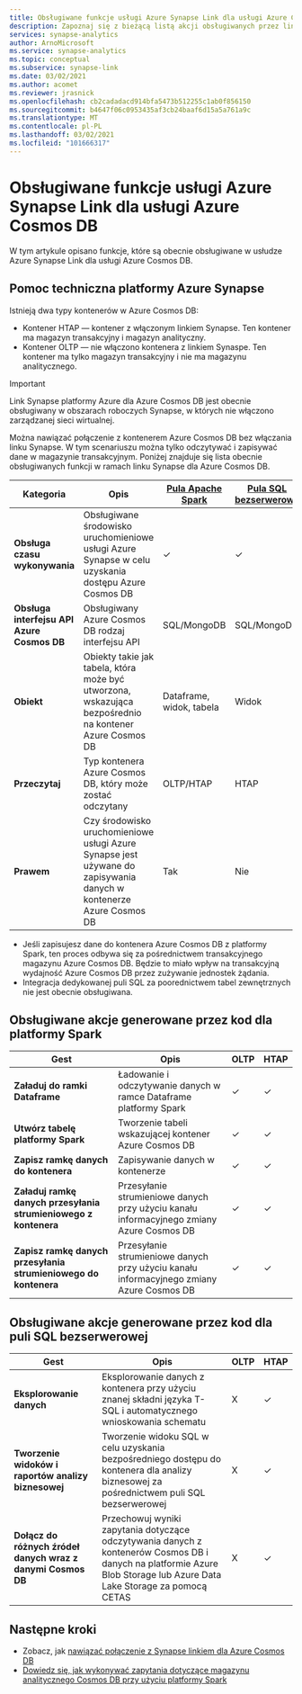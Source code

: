 ```yaml
---
title: Obsługiwane funkcje usługi Azure Synapse Link dla usługi Azure Cosmos DB
description: Zapoznaj się z bieżącą listą akcji obsługiwanych przez link Synapse platformy Azure dla Azure Cosmos DB
services: synapse-analytics
author: ArnoMicrosoft
ms.service: synapse-analytics
ms.topic: conceptual
ms.subservice: synapse-link
ms.date: 03/02/2021
ms.author: acomet
ms.reviewer: jrasnick
ms.openlocfilehash: cb2cadadacd914bfa5473b512255c1ab0f856150
ms.sourcegitcommit: b4647f06c0953435af3cb24baaf6d15a5a761a9c
ms.translationtype: MT
ms.contentlocale: pl-PL
ms.lasthandoff: 03/02/2021
ms.locfileid: "101666317"
---
```

# <a name="azure-synapse-link-for-azure-cosmos-db-supported-features"></a>Obsługiwane funkcje usługi Azure Synapse Link dla usługi Azure Cosmos DB

W tym artykule opisano funkcje, które są obecnie obsługiwane w usłudze Azure Synapse Link dla usługi Azure Cosmos DB.

## <a name="azure-synapse-support"></a>Pomoc techniczna platformy Azure Synapse

Istnieją dwa typy kontenerów w Azure Cosmos DB:
* Kontener HTAP — kontener z włączonym linkiem Synapse. Ten kontener ma magazyn transakcyjny i magazyn analityczny. 
* Kontener OLTP — nie włączono kontenera z linkiem Synaspe. Ten kontener ma tylko magazyn transakcyjny i nie ma magazynu analitycznego.

> [!IMPORTANT]
> Link Synapse platformy Azure dla Azure Cosmos DB jest obecnie obsługiwany w obszarach roboczych Synapse, w których nie włączono zarządzanej sieci wirtualnej. 

Można nawiązać połączenie z kontenerem Azure Cosmos DB bez włączania linku Synapse. W tym scenariuszu można tylko odczytywać i zapisywać dane w magazynie transakcyjnym. Poniżej znajduje się lista obecnie obsługiwanych funkcji w ramach linku Synapse dla Azure Cosmos DB. 

| Kategoria              | Opis |[Pula Apache Spark](../sql/on-demand-workspace-overview.md) | [Pula SQL bezserwerowa](../sql/on-demand-workspace-overview.md) |
| -------------------- | ----------------------------------------------------------- |----------------------------------------------------------- | ----------------------------------------------------------- |
| **Obsługa czasu wykonywania** |Obsługiwane środowisko uruchomieniowe usługi Azure Synapse w celu uzyskania dostępu Azure Cosmos DB| ✓ | ✓ |
| **Obsługa interfejsu API Azure Cosmos DB** | Obsługiwany Azure Cosmos DB rodzaj interfejsu API | SQL/MongoDB | SQL/MongoDB |
| **Obiekt**  |Obiekty takie jak tabela, która może być utworzona, wskazująca bezpośrednio na kontener Azure Cosmos DB| Dataframe, widok, tabela | Widok |
| **Przeczytaj**    | Typ kontenera Azure Cosmos DB, który może zostać odczytany | OLTP/HTAP | HTAP  |
| **Prawem**   | Czy środowisko uruchomieniowe usługi Azure Synapse jest używane do zapisywania danych w kontenerze Azure Cosmos DB | Tak | Nie |

* Jeśli zapisujesz dane do kontenera Azure Cosmos DB z platformy Spark, ten proces odbywa się za pośrednictwem transakcyjnego magazynu Azure Cosmos DB. Będzie to miało wpływ na transakcyjną wydajność Azure Cosmos DB przez zużywanie jednostek żądania.
* Integracja dedykowanej puli SQL za poorednictwem tabel zewnętrznych nie jest obecnie obsługiwana.
 
## <a name="supported-code-generated-actions-for-spark"></a>Obsługiwane akcje generowane przez kod dla platformy Spark

| Gest              | Opis |OLTP |HTAP  |
| -------------------- | ----------------------------------------------------------- |----------------------------------------------------------- |----------------------------------------------------------- |
| **Załaduj do ramki Dataframe** |Ładowanie i odczytywanie danych w ramce Dataframe platformy Spark |✓| ✓ |
| **Utwórz tabelę platformy Spark** |Tworzenie tabeli wskazującej kontener Azure Cosmos DB|✓| ✓ |
| **Zapisz ramkę danych do kontenera** |Zapisywanie danych w kontenerze|✓| ✓ |
| **Załaduj ramkę danych przesyłania strumieniowego z kontenera** |Przesyłanie strumieniowe danych przy użyciu kanału informacyjnego zmiany Azure Cosmos DB|✓| ✓ |
| **Zapisz ramkę danych przesyłania strumieniowego do kontenera** |Przesyłanie strumieniowe danych przy użyciu kanału informacyjnego zmiany Azure Cosmos DB|✓| ✓ |

## <a name="supported-code-generated-actions-for-serverless-sql-pool"></a>Obsługiwane akcje generowane przez kod dla puli SQL bezserwerowej

| Gest              | Opis |OLTP |HTAP |
| -------------------- | ----------------------------------------------------------- |----------------------------------------------------------- |----------------------------------------------------------- |
| **Eksplorowanie danych** |Eksplorowanie danych z kontenera przy użyciu znanej składni języka T-SQL i automatycznego wnioskowania schematu|X| ✓ |
| **Tworzenie widoków i raportów analizy biznesowej** |Tworzenie widoku SQL w celu uzyskania bezpośredniego dostępu do kontenera dla analizy biznesowej za pośrednictwem puli SQL bezserwerowej |X| ✓ |
| **Dołącz do różnych źródeł danych wraz z danymi Cosmos DB** | Przechowuj wyniki zapytania dotyczące odczytywania danych z kontenerów Cosmos DB i danych na platformie Azure Blob Storage lub Azure Data Lake Storage za pomocą CETAS |X| ✓ |

## <a name="next-steps"></a>Następne kroki

* Zobacz, jak [nawiązać połączenie z Synapse linkiem dla Azure Cosmos DB](../quickstart-connect-synapse-link-cosmos-db.md)
* [Dowiedz się, jak wykonywać zapytania dotyczące magazynu analitycznego Cosmos DB przy użyciu platformy Spark](how-to-query-analytical-store-spark.md)
